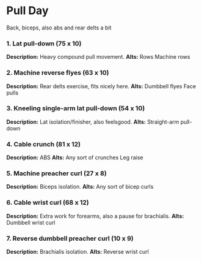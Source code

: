 # Pull Day
Back, biceps, also abs and rear delts a bit

### 1. Lat pull-down (75 x 10)
**Description:**
Heavy compound pull movement.
**Alts:**
Rows
Machine rows

### 2. Machine reverse flyes (63 x 10)
**Description:**
Rear delts exercise, fits nicely here.
**Alts:**
Dumbbell flyes
Face pulls

### 3. Kneeling single-arm lat pull-down (54 x 10)
**Description:**
Lat isolation/finisher, also feelsgood.
**Alts:**
Straight-arm pull-down

### 4. Cable crunch (81 x 12)
**Description:**
ABS
**Alts:**
Any sort of crunches
Leg raise

### 5. Machine preacher curl (27 x 8)
**Description:**
Biceps isolation.
**Alts:**
Any sort of bicep curls

### 6. Cable wrist curl (68 x 12)
**Description:**
Extra work for forearms, also a pause for brachialis.
**Alts:**
Dumbbell wrist curl

### 7. Reverse dumbbell preacher curl (10 x 9)
**Description:**
Brachialis isolation.
**Alts:**
Reverse wrist curl
